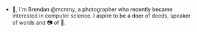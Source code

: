 - 👋, I'm Brendan @mcnrny, a photographer who recently became interested in computer science. I aspire to be a doer of deeds, speaker of words and 📷 of 💭.

<!---
mcnrny/mcnrny is a ✨ special ✨ repository because its `README.md` (this file) appears on your GitHub profile.
You can click the Preview link to take a look at your changes.
--->
